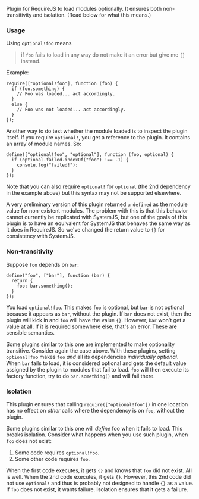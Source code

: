 Plugin for RequireJS to load modules optionally. It ensures both non-transitivity and isolation. (Read below for what this means.)

### Usage

Using ``optional!foo`` means

> if ``foo`` fails to load in any way do not make it an error but give me ``{}`` instead.

Example:

    require(["optional!foo"], function (foo) {
      if (foo.something) {
        // Foo was loaded... act accordingly.
      }
      else {
        // Foo was not loaded... act accordingly.
      }
    });

Another way to do test whether the module loaded is to inspect the plugin itself. If you require ``optional!``, you get a reference to the plugin. It contains an array of module names. So:

    define(["optional!foo", "optional"], function (foo, optional) {
      if (optional.failed.indexOf("foo") !== -1) {
        console.log("failed!");
      }
    });

Note that you can also require ``optional!`` for ``optional`` (the 2nd dependency in the example above) but this syntax may not be supported elsewhere.

A very preliminary version of this plugin returned ``undefined`` as the module value for non-existent modules. The problem with this is that this behavior cannot currently be replicated with SystemJS, but one of the goals of this plugin is to have an equivalent for SystemJS that behaves the same way as it does in RequireJS. So we've changed the return value to ``{}`` for consistency with SystemJS.

### Non-transitivity

Suppose ``foo`` depends on ``bar``:

    define("foo", ["bar"], function (bar) {
      return {
        foo: bar.something();
      }
    });


You load ``optional!foo``. This makes ``foo`` is optional, but ``bar`` is not optional because it appears as ``bar``, without the plugin. If ``bar`` does not exist, then the plugin will kick in and ``foo`` will have the value ``{}``. However, ``bar`` won't get a value at all. If it is required somewhere else, that's an error. These are sensible semantics.

Some plugins similar to this one are implemented to make optionality transitive. Consider again the case above. With these plugins, setting ``optional!foo`` makes ``foo`` *and* all its dependencies *individually optional*. When ``bar`` fails to load, it is considered optional and gets the default value assigned by the plugin to modules that fail to load. ``foo`` will then execute its factory function, try to do ``bar.something()`` and will fail there.

### Isolation

This plugin ensures that calling ``require(["optional!foo"])`` in one location has no effect on *other* calls where the dependency is on ``foo``, without the plugin.

Some plugins similar to this one will *define* foo when it fails to load. This breaks isolation. Consider what happens when you use such plugin, when ``foo`` does not exist:

1. Some code requires ``optional!foo``.
2. Some other code requires ``foo``.

When the first code executes, it gets ``{}`` and knows that ``foo`` did not exist. All is well. When the 2nd code executes, it gets ``{}``. However, this 2nd code did not use ``optional!`` and thus is probably not designed to handle ``{}`` as a value. If ``foo`` does not exist, it wants failure. Isolation ensures that it gets a failure.
